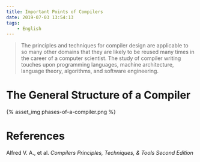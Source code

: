```yaml
---
title: Important Points of Compilers
date: 2019-07-03 13:54:13
tags:
    - English
---
```


> The principles and techniques for compiler design are applicable to so many other domains that they are likely to be reused many times in the career of a computer scientist. The study of compiler writing touches upon programming languages, machine architecture, language theory, algorithms, and software engineering.

# The General Structure of a Compiler

{% asset_img phases-of-a-compiler.png %}

# References

Alfred V. A., et al. _Compilers Principles, Techniques, & Tools Second Edition_
